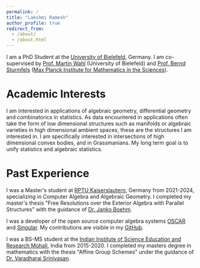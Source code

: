 ```yaml
---
permalink: /
title: "Lakshmi Ramesh"
author_profile: true
redirect_from: 
  - /about/
  - /about.html
---
```


I am a PhD Student at the [University of Bielefeld](https://www.uni-bielefeld.de), Germany. I am co-supervised by [Prof. Martin Wahl](https://ekvv.uni-bielefeld.de/pers_publ/publ/PersonDetail.jsp?personId=397650776&lang=EN) (University of Bielefeld) and [Prof. Bernd Sturmfels](https://math.berkeley.edu/~bernd/) ([Max Planck Institute for Mathematics in the Sciences](https://www.mis.mpg.de)).

Academic Interests
===
I am interested in applications of algebraic geometry, differential geometry and combinatorics in statistics. As data encountered in applications often take the form of low dimensional structures such as manifolds or algebraic varieties in high dimensional ambient spaces, these are the structures I am interested in. I am specifically interested in intersections of high dimensional convex bodies, and in Grassmanians. My long term goal is to unify statistics and algebraic statistics. 

Past Experience
===
I was a Master's student at [RPTU Kaiserslautern](https://rptu.de), Germany from 2021-2024, specializing in Computer Algebra and Algebraic Geometry. I completed my master's thesis "Free Resolutions over the Exterior Algebra with Parallel Structures" with the guidance of [Dr. Janko Boehm](https://agag-jboehm.math.rptu.de/~boehm/).  

I was a developer of the open source computer algebra systems [OSCAR](https://www.oscar-system.org) and [Singular](https://www.singular.uni-kl.de). My contributions are visible in my [GitHub](https://github.com/Lax202).

I was a BS-MS student at the [Indian Institute of Science Education and Research Mohali](https://www.singular.uni-kl.de), India from 2015-2020. I completed my masters degree in mathematics with the thesis "Affine Group Schemes" under the guidance of [Dr. Varadharaj Srinivasan](https://www.iisermohali.ac.in/faculty/dms/ravisri).  